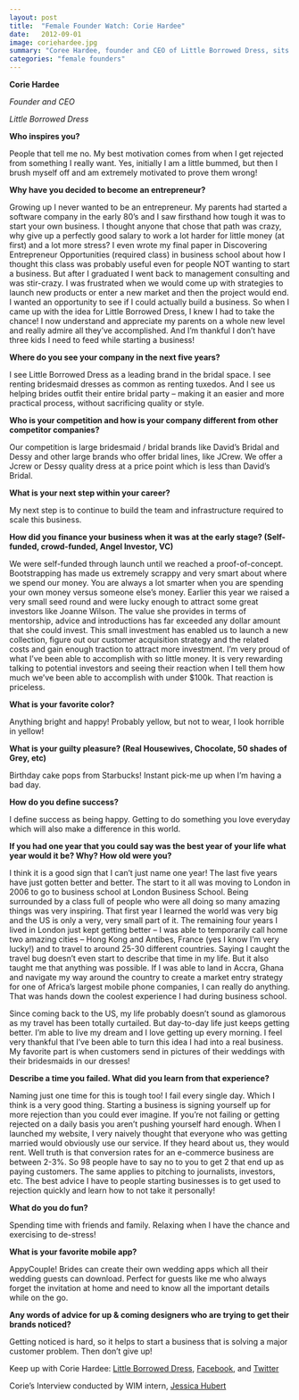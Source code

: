 ```yaml
---
layout: post
title:  "Female Founder Watch: Corie Hardee"
date:   2012-09-01
image: coriehardee.jpg
summary: "Coree Hardee, founder and CEO of Little Borrowed Dress, sits for an interview with WIM"
categories: "female founders"
---
```


__Corie Hardee__

_Founder and  CEO_

_Little Borrowed Dress_

__Who inspires you?__

People that tell me no.  My best motivation comes from when I get rejected from something I really want.  Yes, initially I am a little bummed, but then I brush myself off and am extremely motivated to prove them wrong!

__Why have you decided to become an entrepreneur?__

Growing up I never wanted to be an entrepreneur.  My parents had started a software company in the early 80’s and I saw firsthand how tough it was to start your own business.  I thought anyone that chose that path was crazy, why give up a perfectly good salary to work a lot harder for little money (at first) and a lot more stress?  I even wrote my final paper in Discovering Entrepreneur Opportunities (required class) in business school about how I thought this class was probably useful even for people NOT wanting to start a business.  But after I graduated I went back to management consulting and was stir-crazy.  I was frustrated when we would come up with strategies to launch new products or enter a new market and then the project would end.   I wanted an opportunity to see if I could actually build a business.  So when I came up with the idea for Little Borrowed Dress, I knew I had to take the chance!  I now understand and appreciate my parents on a whole new level and really admire all they’ve accomplished.  And I’m thankful I don’t have three kids I need to feed while starting a business!

__Where do you see your company in the next five years?__

I see Little Borrowed Dress as a leading brand in the bridal space. I see renting bridesmaid dresses as common as renting tuxedos.  And I see us helping brides outfit their entire bridal party – making it an easier and more practical process, without sacrificing quality or style.

__Who is your competition and how is your company different from other competitor companies?__

Our competition is large bridesmaid / bridal brands like David’s Bridal and Dessy and other large brands who offer bridal lines, like JCrew.  We offer a Jcrew or Dessy quality dress at a price point which is less than David’s Bridal.

__What is your next step within your career?__

My next step is to continue to build the team and infrastructure required to scale this business.

__How did you finance your business when it was at the early stage? (Self-funded, crowd-funded, Angel Investor, VC)__

We were self-funded through launch until we reached a proof-of-concept.  Bootstrapping has made us extremely scrappy and very smart about where we spend our money.  You are always a lot smarter when you are spending your own money versus someone else’s money.  Earlier this year we raised a very small seed round and were lucky enough to attract some great investors like Joanne Wilson.  The value she provides in terms of mentorship, advice and introductions has far exceeded any dollar amount that she could invest.  This small investment has enabled us to launch a new collection, figure out our customer acquisition strategy and the related costs and gain enough traction to attract more investment.  I’m very proud of what I’ve been able to accomplish with so little money.  It is very rewarding talking to potential investors and seeing their reaction when I tell them how much we’ve been able to accomplish with under $100k.  That reaction is priceless.

__What is your favorite color?__

Anything bright and happy!  Probably yellow, but not to wear, I look horrible in yellow!

__What is your guilty pleasure? (Real Housewives, Chocolate, 50 shades of Grey, etc)__

Birthday cake pops from Starbucks!  Instant pick-me up when I’m having a bad day.

__How do you define success?__

I define success as being happy. Getting to do something you love everyday which will also make a difference in this world.

__If you had one year that you could say was the best year of your life what year would it be? Why? How old were you?__

I think it is a good sign that I can’t just name one year!  The last five years have just gotten better and better.  The start to it all was moving to London in 2006 to go to business school at London Business School.  Being surrounded by a class full of people who were all doing so many amazing things was very inspiring.  That first year I learned the world was very big and the US is only a very, very small part of it.  The remaining four years I lived in London just kept getting better – I was able to temporarily call home two amazing cities – Hong Kong and Antibes, France (yes I know I’m very lucky!) and to travel to around 25-30 different countries.  Saying I caught the travel bug doesn’t even start to describe that time in my life.  But it also taught me that anything was possible.  If I was able to land in Accra, Ghana and navigate my way around the country to create a market entry strategy for one of Africa’s largest mobile phone companies, I can really do anything.  That was hands down the coolest experience I had during business school.

Since coming back to the US, my life probably doesn’t sound as glamorous as my travel has been totally curtailed.  But day-to-day life just keeps getting better.  I’m able to live my dream and I love getting up every morning.  I feel very thankful that I’ve been able to turn this idea I had into a real business.  My favorite part is when customers send in pictures of their weddings with their bridesmaids in our dresses!

__Describe a time you failed. What did you learn from that experience?__

Naming just one time for this is tough too!  I fail every single day.  Which I think is a very good thing.  Starting a business is signing yourself up for more rejection than you could ever imagine.  If you’re not failing or getting rejected on a daily basis you aren’t pushing yourself hard enough.  When I launched my website, I very naively thought that everyone who was getting married would obviously use our service.  If they heard about us, they would rent.  Well truth is that conversion rates for an e-commerce business are between 2-3%.  So 98 people have to say no to you to get 2 that end up as paying customers.  The same applies to pitching to journalists, investors, etc.  The best advice I have to people starting businesses is to get used to rejection quickly and learn how to not take it personally!

__What do you do fun?__

Spending time with friends and family. Relaxing when I have the chance and exercising to de-stress!

__What is your favorite mobile app?__

AppyCouple!  Brides can create their own wedding apps which all their wedding guests can download.  Perfect for guests like me who always forget the invitation at home and need to know all the important details while on the go.

__Any words of advice for up & coming designers who are trying to get their brands noticed?__

Getting noticed is hard, so it helps to start a business that is solving a major customer problem.  Then don’t give up!

Keep up with Corie Hardee: [Little Borrowed Dress][lbd], [Facebook][fb], and [Twitter][twitter]

Corie’s Interview conducted by WIM intern, [Jessica Hubert][jessica]


[lbd]: http://www.littleborroweddress.com/
[fb]: https://www.facebook.com/LittleBorrowedDress
[twitter]: https://twitter.com/MaidbyLBD
[jessica]: https://twitter.com/TooCool4This